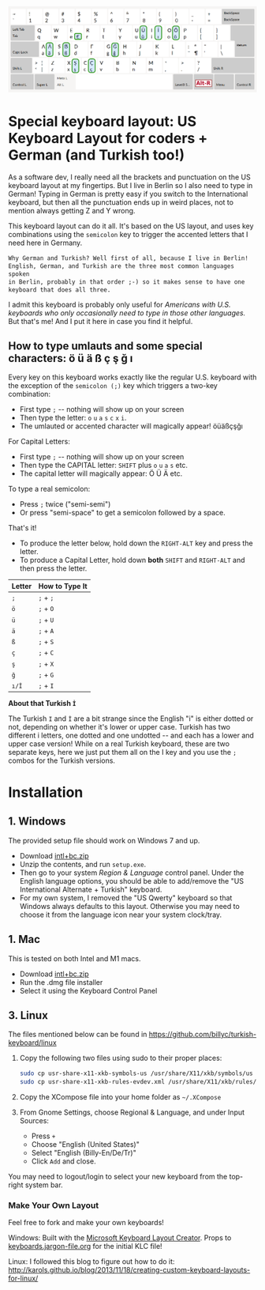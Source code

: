 ![keyboard map](https://github.com/billyc/en-de-tr-keyboard/raw/master/keyboard-US-International.png 'Full Keyboard Map')

# Special keyboard layout: US Keyboard Layout for coders + German (and Turkish too!)

As a software dev, I really need all the brackets and punctuation on the US keyboard layout at my fingertips. But I live in Berlin so I also need to type in German! Typing in German is pretty easy if you switch to the International keyboard, but then all the punctuation ends up in weird places, not to mention always getting Z and Y wrong.

This keyboard layout can do it all. It's based on the US layout, and uses key combinations using the `semicolon` key to trigger the accented letters that I need here in Germany.

    Why German and Turkish? Well first of all, because I live in Berlin!
    English, German, and Turkish are the three most common languages spoken
    in Berlin, probably in that order ;-) so it makes sense to have one
    keyboard that does all three.

I admit this keyboard is probably only useful for _Americans with U.S. keyboards who only occasionally need to type in those other languages._ But that's me! And I put it here in case you find it helpful.

## How to type umlauts and some special characters: ö ü ä ß ç ş ğ ı

Every key on this keyboard works exactly like the regular U.S. keyboard with the exception of the `semicolon (;)` key which triggers a two-key combination:

- First type `;` -- nothing will show up on your screen
- Then type the letter: `o` `u` `a` `s` `c` `x` `i`.
- The umlauted or accented character will magically appear! öüäßçşğı

For Capital Letters:

- First type `;` -- nothing will show up on your screen
- Then type the CAPITAL letter: `SHIFT` plus `o` `u` `a` `s` etc.
- The capital letter will magically appear: Ö Ü Ä etc.

To type a real semicolon:

- Press `;` twice ("semi-semi")
- Or press "semi-space" to get a semicolon followed by a space.

That's it!

- To produce the letter below, hold down the `RIGHT-ALT` key and press the letter.
- To produce a Capital Letter, hold down **both** `SHIFT` and `RIGHT-ALT` and then press the letter.

| Letter | How to Type It |
| ------ | -------------- |
| `;`    | `;` + `;`      |
| `ö`    | `;` + `O`      |
| `ü`    | `;` + `U`      |
| `ä`    | `;` + `A`      |
| `ß`    | `;` + `S`      |
| `ç`    | `;` + `C`      |
| `ş`    | `;` + `X`      |
| `ğ`    | `;` + `G`      |
| `ı/İ`  | `;` + `I`      |

**About that Turkish `İ`**

The Turkish `I` and `İ` are a bit strange since the English "i" is either dotted or not, depending on whether it's lower or upper case. Turkish has two different i letters, one dotted and one undotted -- and each has a lower and upper case version! While on a real Turkish keyboard, these are two separate keys, here we just put them all on the I key and you use the `;` combos for the Turkish versions.

# Installation

## 1. Windows

The provided setup file should work on Windows 7 and up.

- Download [intl+bc.zip](https://github.com/billyc/en-de-tr-keyboard/raw/master/windows/intl%2Bbc.zip)
- Unzip the contents, and run `setup.exe`.
- Then go to your system _Region & Language_ control panel. Under the English language options, you should be able to add/remove the "US International Alternate + Turkish" keyboard.
- For my own system, I removed the "US Qwerty" keyboard so that Windows always defaults to this layout. Otherwise you may need to choose it from the language icon near your system clock/tray.

## 1. Mac

This is tested on both Intel and M1 macs.

- Download [intl+bc.zip](https://github.com/billyc/en-de-tr-keyboard/raw/master/windows/intl%2Bbc.zip)
- Run the .dmg file installer
- Select it using the Keyboard Control Panel

## 3. Linux

The files mentioned below can be found in <https://github.com/billyc/turkish-keyboard/linux>

1. Copy the following two files using sudo to their proper places:

   ```bash
   sudo cp usr-share-x11-xkb-symbols-us /usr/share/X11/xkb/symbols/us
   sudo cp usr-share-x11-xkb-rules-evdev.xml /usr/share/X11/xkb/rules/evdev.xml
   ```

2. Copy the XCompose file into your home folder as `~/.XCompose`

3. From Gnome Settings, choose Regional & Language, and under Input Sources:
   - Press `+`
   - Choose "English (United States)"
   - Select "English (Billy-En/De/Tr)"
   - Click `Add` and close.

You may need to logout/login to select your new keyboard from the top-right system bar.

### Make Your Own Layout

Feel free to fork and make your own keyboards!

Windows: Built with the [Microsoft Keyboard Layout Creator](https://msdn.microsoft.com/en-us/globalization/keyboardlayouts.aspx). Props to [keyboards.jargon-file.org](http://keyboards.jargon-file.org) for the initial KLC file!

Linux: I followed this blog to figure out how to do it: <http://karols.github.io/blog/2013/11/18/creating-custom-keyboard-layouts-for-linux/>
